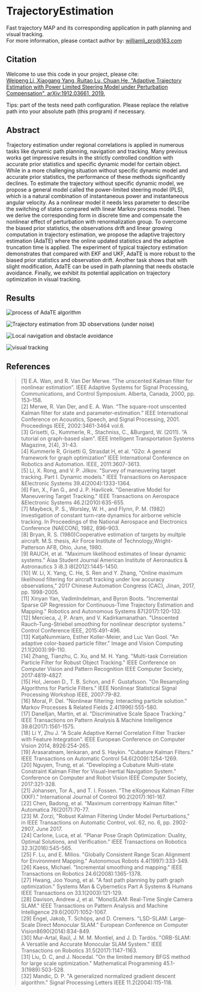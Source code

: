 ﻿# TrajectoryEstimation
Fast trajectory MAP and its corresponding application in path planning and visual tracking.  
For more information, please contact author by: williamli_pro@163.com

## Citation
Welcome to use this code in your project, please cite: <br>
[Weipeng Li, Xiaogang Yang, Ruitao Lu, Chuan He, "Adaptive Trajectory Estimation with Power Limited Steering Model under Perturbation Compensation", arXiv:1912.03661, 2019.](https://arxiv.org/abs/1912.03661)

Tips: part of the tests need path configuration. Please replace the relative path into your absolute path (this program) if necessary.

## Abstract
Trajectory estimation under regional correlations is applied in numerous tasks like dynamic path planning, navigation and tracking. Many previous works get impressive results in the strictly controlled condition with accurate prior statistics and specific dynamic model for certain object. While in a more challenging situation without specific dynamic model and accurate prior statistics, the performance of these methods significantly declines. To estimate the trajectory without specific dynamic model, we propose a general model called the power-limited steering model (PLS), which is a natural combination of instantaneous power and instantaneous angular velocity. As a nonlinear model it needs less parameter to describe the switching of states compared with linear Markov process model. Then we derive the corresponding form in discrete time and compensate the nonlinear effect of perturbation with renormalization group. To overcome the biased prior statistics, the observations drift and linear growing computation in trajectory estimation, we propose the adaptive trajectory estimation (AdaTE) where the online updated statistics and the adaptive truncation time is applied. The experiment of typical trajectory estimation demonstrates that compared with EKF and UKF, AdaTE is more robust to the biased prior statistics and observation drift. Another task shows that with slight modification, AdaTE can be used in path planning that needs obstacle avoidance. Finally, we exhibit its potential application on trajectory optimization in visual tracking.

## Results
![process of AdaTE algorithm](https://raw.githubusercontent.com/WilliamLiPro/TrajectoryEstimation/master/present-result/process.png)

![Trajectory estimation from 3D observations (under noise)](https://github.com/WilliamLiPro/TrajectoryEstimation/raw/master/present-result/trajectory-estimation.png)

![Local navigation and obstacle avoidance](https://raw.githubusercontent.com/WilliamLiPro/TrajectoryEstimation/master/present-result/online-path-planning.png)

![visual tracking](https://raw.githubusercontent.com/WilliamLiPro/TrajectoryEstimation/master/present-result/visual-tracking-filtering.png)

## References
>[1]	E.A. Wan, and R. Van Der Merwe. “The unscented Kalman filter for nonlinear estimation”. IEEE Adaptive Systems for Signal Processing, Communications, and Control Symposium. Alberta, Canada, 2000, pp. 153–158.  
>[2]	Merwe, R. Van Der, and E. A. Wan. “The square-root unscented Kalman filter for state and parameter-estimation.” IEEE International Conference on Acoustics, Speech, and Signal Processing, 2001. Proceedings IEEE, 2002:3461-3464 vol.6.  
>[3]	Grisetti, G., Kummerle, R., Stachniss, C., &Burgard, W. (2011). “A tutorial on graph-based slam”. IEEE Intelligent Transportation Systems Magazine, 2(4), 31-43.  
>[4]	Kummerle R, Grisetti G, Strasdat H, et al. “G2o: A general framework for graph optimization” IEEE International Conference on Robotics and Automation. IEEE, 2011:3607-3613.  
>[5]	Li, X. Rong, and V. P. Jilkov. "Survey of maneuvering target tracking. Part I. Dynamic models." IEEE Transactions on Aerospace &Electronic Systems 39.4(2004):1333-1364.  
>[6]	Fan, X., Fan G., and J. P. Havlicek. "Generative Model for Maneuvering Target Tracking." IEEE Transactions on Aerospace &Electronic Systems 46.2(2010):635-655.    
>[7]	Maybeck, P. S., Worsley, W. H., and Flynn, P. M. (1982) Investigation of constant turn-rate dynamics for airborne vehicle tracking. In Proceedings of the National Aerospace and Electronics Conference (NAECON), 1982, 896–903.  
>[8]	Bryan, R. S. (1980)Cooperative estimation of targets by multple aircraft. M.S. thesis, Air Force Institute of Technology,Wright-Patterson AFB, Ohio, June, 1980.  
>[9]	RAUCH, et al. "Maximum likelihood estimates of linear dynamic systems." Aiaa Student Journal American Institute of Aeronautics & Astronautics 3 i8.3 i8(2012):1445-1450.  
>[10]	W. Li, X. Yang, C. He, S. Ren and Y. Zhang, "Online maximum likelihood filtering for aircraft tracking under low accuracy observations," 2017 Chinese Automation Congress (CAC), Jinan, 2017, pp. 1998-2005.  
>[11]	Xinyan Yan, VadimIndelman, and Byron Boots. "Incremental Sparse GP Regression for Continuous-Time Trajectory Estimation and Mapping." Robotics and Autonomous Systems 87(2017):120-132.  
>[12]	Mercieca, J, P. Aram, and V. Kadirkamanathan. "Unscented Rauch-Tung-Striebel smoothing for nonlinear descriptor systems." Control Conference IEEE, 2015:491-496.  
>[13]	KatjaNummiaro, Esther Koller-Meier, and Luc Van Gool. "An adaptive color-based particle filter." Image and Vision Computing 21.1(2003):99-110.  
>[14]	Zhang, Tianzhu, C. Xu, and M. H. Yang. "Multi-task Correlation Particle Filter for Robust Object Tracking." IEEE Conference on Computer Vision and Pattern Recognition IEEE Computer Society, 2017:4819-4827.  
>[15]	Hol, Jeroen D., T. B. Schon, and F. Gustafsson. "On Resampling Algorithms for Particle Filters." IEEE Nonlinear Statistical Signal Processing Workshop IEEE, 2007:79-82.  
>[16]	Moral, P. Del. "Nonlinear filtering: Interacting particle solution." Markov Processes & Related Fields 2.4(1996):555-580.  
>[17]	Danelljan, Martin, et al. "Discriminative Scale Space Tracking." IEEE Transactions on Pattern Analysis & Machine Intelligence 39.8(2017):1561-1575.  
>[18]	Li Y, Zhu J. “A Scale Adaptive Kernel Correlation Filter Tracker with Feature Integration”. IEEE European Conference on Computer Vision 2014, 8926:254-265.  
>[19]	Arasaratnam, Ienkaran, and S. Haykin. "Cubature Kalman Filters." IEEE Transactions on Automatic Control 54.6(2009):1254-1269.  
>[20]	Nguyen, Trung, et al. "Developing a Cubature Multi-state Constraint Kalman Filter for Visual-Inertial Navigation System." Conference on Computer and Robot Vision IEEE Computer Society, 2017:321-328.  
>[21]	Johansen, Tor A., and T. I. Fossen. "The eXogenous Kalman Filter (XKF)." International Journal of Control 90.2(2017):161-167.  
>[22]	Chen, Badong, et al. "Maximum correntropy Kalman filter." Automatica 76(2017):70-77.  
>[23]	M. Zorzi, "Robust Kalman Filtering Under Model Perturbations," in IEEE Transactions on Automatic Control, vol. 62, no. 6, pp. 2902-2907, June 2017.  
>[24]	Carlone, Luca, et al. "Planar Pose Graph Optimization: Duality, Optimal Solutions, and Verification." IEEE Transactions on Robotics 32.3(2016):545-565.  
>[25]	F. Lu, and E. Milios. "Globally Consistent Range Scan Alignment for Environment Mapping." Autonomous Robots 4.4(1997):333-349.  
>[26]	Kaess, Michael. "Incremental smoothing and mapping." IEEE Transactions on Robotics 24.6(2008):1365-1378.  
>[27]	Hwang, Joo Young, et al. "A fast path planning by path graph optimization." Systems Man & Cybernetics Part A Systems & Humans IEEE Transactions on 33.1(2003):121-129.  
>[28]	Davison, Andrew J, et al. "MonoSLAM: Real-Time Single Camera SLAM." IEEE Transactions on Pattern Analysis and Machine Intelligence 29.6(2007):1052-1067.  
>[29]	Engel, Jakob, T. Schöps, and D. Cremers. "LSD-SLAM: Large-Scale Direct Monocular SLAM." European Conference on Computer Vision8690(2014):834-849.  
>[30]	Mur-Artal, Raúl, J. M. M. Montiel, and J. D. Tardós. "ORB-SLAM: A Versatile and Accurate Monocular SLAM System." IEEE Transactions on Robotics 31.5(2017):1147-1163.  
>[31]	Liu, D. C, and J. Nocedal. "On the limited memory BFGS method for large scale optimization." Mathematical Programming 45.1-3(1989):503-528.  
>[32]	Mandic, D. P. "A generalized normalized gradient descent algorithm." Signal Processing Letters IEEE 11.2(2004):115-118.  

